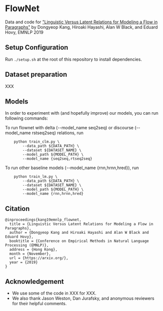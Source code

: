 # FlowNet
Data and code for ["Linguistic Versus Latent Relations for Modeling a Flow in Paragraphs"](https://arxiv.org/) by Dongyeop Kang, Hiroaki Hayashi, Alan W Black, and Eduard Hovy, EMNLP 2019

## Setup Configuration
Run `./setup.sh` at the root of this repository to install dependencies.

## Dataset preparation
XXX

## Models
In order to experiment with (and hopefully improve) our models, you can run following commands:

To run flownet with delta (--model_name seq2seq) or discourse (--model_name rstseq2seq) relations, run 
```
    python train_clm.py \
        --data_path ${DATA_PATH} \
        --dataset ${DATASET_NAME} \
        --model_path ${MODEL_PATH} \
        --model_name {seq2seq,rtseq2seq}
```

To run other baseline models (--model_name {rnn,hrnn,hred}), run 
```
    python train_lm.py \
        --data_path ${DATA_PATH} \
        --dataset ${DATASET_NAME} \
        --model_path ${MODEL_PATH} \
        --model_name {rnn,hrnn,hred}
```

## Citation
    
    @inproceedings{kang19emnlp_flownet,
      title = {Linguistic Versus Latent Relations for Modeling a Flow in Paragraphs},
      author = {Dongyeop Kang and Hiroaki Hayashi and Alan W Black and Eduard Hovy},
      booktitle = {Conference on Empirical Methods in Natural Language Processing (EMNLP)},
      address = {Hong Kong},
      month = {November},
      url = {https://arxiv.org/},
      year = {2019}
    }

## Acknowledgement
 - We use some of the code in XXX for XXX.
 - We also thank Jason Weston, Dan Jurafsky, and anonymous reviewers for their helpful comments.

